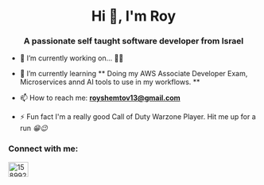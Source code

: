 <h1 align="center">Hi 👋,  I'm Roy</h1>
<h3 align="center">A passionate self taught software developer from Israel</h3>

<!-- <p align="left"> <img src="https://komarev.com/ghpvc/?username=royshemtov13&label=Profile%20views&color=0e75b6&style=flat" alt="royshemtov13" /> </p> -->

- 🔭 I’m currently working on... **🤫🤫**

- 🌱 I’m currently learning ** Doing my AWS Associate Developer Exam, Microservices annd AI tools to use in my workflows. **

- 📫 How to reach me: **royshemtov13@gmail.com**

- ⚡ Fun fact I'm a really good Call of Duty Warzone Player. Hit me up for a run *😁😉*

<h3 align="left">Connect with me:</h3>
<p align="left">
<a href="https://stackoverflow.com/users/15899290" target="blank"><img align="center" src="https://raw.githubusercontent.com/rahuldkjain/github-profile-readme-generator/master/src/images/icons/Social/stack-overflow.svg" alt="15899290" height="30" width="40" /></a>
</p>

